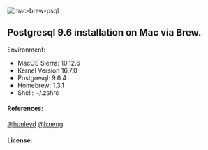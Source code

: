 ![mac-brew-psql](https://user-images.githubusercontent.com/4451291/29663349-3e987fd6-88e8-11e7-80df-6757905c92e4.png)

## Postgresql 9.6 installation on Mac via Brew.

Environment:
- MacOS Sierra: 10.12.6
- Kernel Version 16.7.0
- Postgresql:  9.6.4
- Homebrew:    1.3.1
- Shell:    ~/.zshrc

#### References:
[@hunleyd](https://hunleyd.github.io/posts/PostgreSQL-Homebrew-and-You/)
[@lxneng](https://gist.github.com/lxneng/741932)

#### License: 
